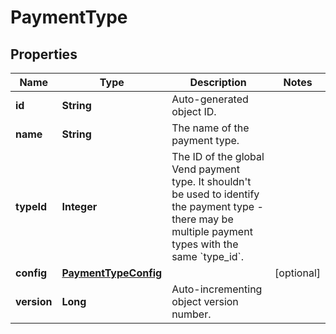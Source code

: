 
# PaymentType

## Properties
Name | Type | Description | Notes
------------ | ------------- | ------------- | -------------
**id** | **String** | Auto-generated object ID. | 
**name** | **String** | The name of the payment type. | 
**typeId** | **Integer** | The ID of the global Vend payment type. It shouldn&#39;t be used to identify the payment type - there may be multiple payment types with the same &#x60;type_id&#x60;. | 
**config** | [**PaymentTypeConfig**](PaymentTypeConfig.md) |  |  [optional]
**version** | **Long** | Auto-incrementing object version number. | 



